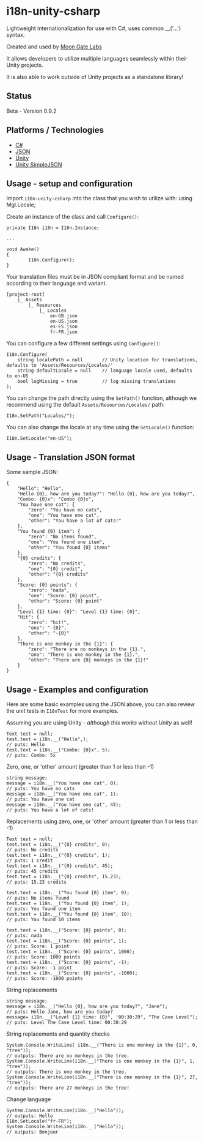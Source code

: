# i18n-unity-csharp
Lightweight internationalization for use with C#, uses common __('...') syntax.

Created and used by [Moon Gate Labs](http://moongatelabs.com/)

It allows developers to utilize multiple languages seamlessly within their Unity projects.

It is also able to work outside of Unity projects as a standalone library!

## Status
Beta - Version 0.9.2

## Platforms / Technologies
* [C#](http://en.wikipedia.org/wiki/C_Sharp_programming_language)
* [JSON](http://json.org/)
* [Unity](https://unity3d.com/)
* [Unity SimpleJSON](http://wiki.unity3d.com/index.php/SimpleJSON)

## Usage - setup and configuration

Import `i18n-unity-csharp` into the class that you wish to utilize with:
    using Mgl.Locale;

Create an instance of the class and call `Configure()`:

    private I18n i18n = I18n.Instance;
    
    ...
    
    void Awake()
    {
            I18n.Configure();
    }

Your translation files must be in JSON compliant format and be named according to their language and variant.

    [project-root]
        |_ Assets
            |_ Resources
                |_ Locales
                    en-GB.json
                    en-US.json
                    es-ES.json
                    fr-FR.json

You can configure a few different settings using `Configure()`:

    I18n.Configure(
        string localePath = null       // Unity location for translations, defaults to 'Assets/Resources/Locales/'
        string defaultLocale = null    // language locale used, defaults to en-US
        bool logMissing = true         // log missing translations
    );

You can change the path directly using the `SetPath()` function, although we recommend using the default `Assets/Resources/Locales/` path:

    I18n.SetPath("Locales/");

You can also change the locale at any time using the `SetLocale()` function:

    I18n.SetLocale("en-US");

## Usage - Translation JSON format

Some sample JSON:

    {
        "Hello": "Hello",
        "Hello {0}, how are you today?": "Hello {0}, how are you today?",
        "Combo: {0}x": "Combo {0}x",
        "You have one cat": {
            "zero": "You have no cats",
            "one": "You have one cat",
            "other": "You have a lot of cats!"
        },
        "You found {0} item": {
            "zero": "No items found",
            "one": "You found one item",
            "other": "You found {0} items"
        },
        "{0} credits": {
            "zero": "No credits",
            "one": "{0} credit",
            "other": "{0} credits"
        },
        "Score: {0} points": {
            "zero": "nada",
            "one": "Score: {0} point",
            "other": "Score: {0} point"
        },
        "Level {1} time: {0}": "Level {1} time: {0}",
        "Hit": {
            "zero": "hit!",
            "one": "-{0}",
            "other": "-{0}"
        },
        "There is one monkey in the {1}": {
            "zero": "There are no monkeys in the {1}.",
            "one": "There is one monkey in the {1}.",
            "other": "There are {0} monkeys in the {1}!"
        }
    }
    
## Usage - Examples and configuration

Here are some basic examples using the JSON above, you can also review the unit tests in `I18nTest` for more examples.

Assuming you are using Unity - *although this works without Unity* as well!
    
    Text test = null;
    test.text = i18n.__("Hello",);
    // puts: Hello
    test.text = i18n.__("Combo: {0}x", 5);
    // puts: Combo: 5x

Zero, one, or 'other' amount (greater than 1 or less than -1)

    string message;
    message = i18n.__("You have one cat", 0);
    // puts: You have no cats
    message = i18n.__("You have one cat", 1);
    // puts: You have one cat
    message = i18n.__("You have one cat", 45);
    // puts: You have a lot of cats!

Replacements using zero, one, or 'other' amount (greater than 1 or less than -1)

    Text test = null;
    test.text = i18n.__("{0} credits", 0);
    // puts: No credits
    test.text = i18n.__("{0} credits", 1);
    // puts: 1 credit
    test.text = i18n.__("{0} credits", 45);
    // puts: 45 credits
    test.text = i18n.__("{0} credits", 15.23);
    // puts: 15.23 credits
    
    test.text = i18n.__("You found {0} item", 0);
    // puts: No items found
    test.text = i18n.__("You found {0} item", 1);
    // puts: You found one item
    test.text = i18n.__("You found {0} item", 10);
    // puts: You found 10 items
    
    test.text = i18n.__("Score: {0} points", 0);
    // puts: nada
    test.text = i18n.__("Score: {0} points", 1);
    // puts: Score: 1 point
    test.text = i18n.__("Score: {0} points", 1000);
    // puts: Score: 1000 points
    test.text = i18n.__("Score: {0} points", -1);
    // puts: Score: -1 point
    test.text = i18n.__("Score: {0} points", -1000);
    // puts: Score: -1000 points


String replacements

    string message;
    message = i18n.__("Hello {0}, how are you today?", "Jane");
    // puts: Hello Jane, how are you today?
    message= i18n.__("Level {1} time: {0}", '00:30:29", "The Cave Level");
    // puts: Level The Cave Level time: 00:30:29


String replacements and quantity checks

    System.Console.WriteLine( i18n.__("There is one monkey in the {1}", 0, "tree"));
    // outputs: There are no monkeys in the tree.
    System.Console.WriteLine(i18n.__("There is one monkey in the {1}", 1, "tree"));
    // outputs: There is one monkey in the tree.
    System.Console.WriteLine(i18n.__("There is one monkey in the {1}", 27, "tree"));
    // outputs: There are 27 monkeys in the tree!


Change language

    System.Console.WriteLine(i18n.__("Hello"));
    // outputs: Hello
    I18n.SetLocale("fr-FR");
    System.Console.WriteLine(i18n.__("Hello"));
    // outputs: Bonjour
    
